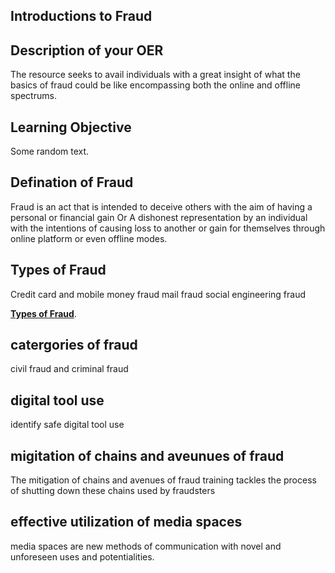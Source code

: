 ## Introductions to Fraud

## Description of your OER
The resource seeks to avail individuals with a great insight of what the basics of fraud could be like encompassing both the online and offline spectrums.

## Learning Objective 
Some random text.
## Defination of Fraud
Fraud is an act that is intended to deceive others with the aim of having a personal or financial gain Or A dishonest representation by an individual with the intentions of causing loss to another or gain for themselves through online platform or even offline modes.

## Types of Fraud
Credit card and mobile money fraud
mail fraud
social engineering fraud

[**Types of Fraud**](types_of_fraud.md).

## catergories of fraud
civil fraud and 
criminal fraud
## digital tool use
identify safe digital tool use
## migitation of chains and aveunues of fraud
The mitigation of chains and avenues of fraud training tackles the process of shutting down these chains used by fraudsters 
## effective utilization of media spaces
media spaces are new methods of communication with novel and unforeseen uses and potentialities.
  




